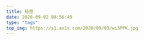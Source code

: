 ```yaml
---
title: 标签
date: 2020-09-02 08:56:49
type: "tags"
top_img: https://s1.ax1x.com/2020/09/03/wi3PPK.jpg
---
```

